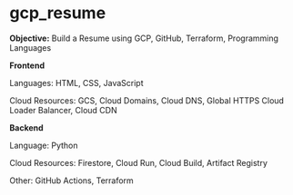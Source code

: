 # gcp_resume

**Objective:**
Build a Resume using GCP, GitHub, Terraform, Programming Languages

**Frontend**

Languages: HTML, CSS, JavaScript

Cloud Resources: GCS, Cloud Domains, Cloud DNS, Global HTTPS Cloud Loader Balancer, Cloud CDN


**Backend**

Language: Python 

Cloud Resources: Firestore, Cloud Run, Cloud Build, Artifact Registry

Other: GitHub Actions, Terraform

